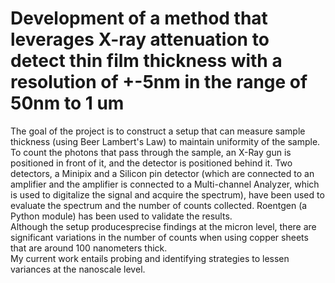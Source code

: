 # Development of a method that leverages X-ray attenuation to detect thin film thickness with a resolution of +-5nm in the range of 50nm to 1 um
The goal of the project is to construct a setup that can measure sample thickness (using Beer Lambert's Law) to maintain uniformity of the sample.         
To count the photons that pass through the sample, an X-Ray gun is positioned in front of it, and the detector is positioned behind it. Two detectors, a Minipix and a Silicon pin detector (which are connected to an amplifier and the amplifier is connected to a Multi-channel Analyzer, which is used to digitalize the signal and acquire the spectrum), have been used to evaluate the spectrum and the number of counts collected. Roentgen (a Python module) has been used to validate the results.  	
Although the setup producesprecise findings at the micron level, there are significant variations in the number of counts when using copper sheets that are around 100 nanometers thick.   
My current work entails probing and identifying strategies to lessen variances at the nanoscale level.
